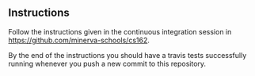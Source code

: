 ## Instructions

Follow the instructions given in the continuous integration session in
https://github.com/minerva-schools/cs162.

By the end of the instructions you should have a travis tests successfully
running whenever you push a new commit to this repository.
